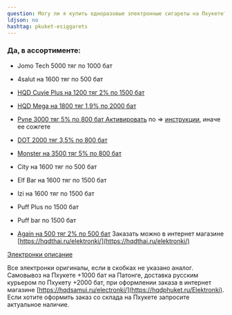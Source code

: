 ```yaml
---
question: Могу ли я купить одноразовые электронные сигареты на Пхукете?
ldjson: no
hashtag: pkuket-esiggarets
---
```


### Да, в ассортименте:

* Jomo Tech 5000 тяг по 1000 бат

* 4salut на 1600 тяг по 500 бат

* [HQD Cuvie Plus на 1200 тяг 2% по 1500 бат](https://hqdthai.ru/elektronki/hqdcuvieplus/)

* [HQD Mega на 1800 тяг 1,9% по 2000 бат](https://hqdthai.ru/elektronki/hqdmega/)

* [Pyne 3000 тяг 5% по 800 бат Активировать](https://hqdthai.ru/elektronki/pyne103/) по => [инструкции](https://savepearlharbor.com/?p=330334), иначе ее сожгете 

* [DOT 2000 тяг 3,5% по 800 бат](https://hqdthai.ru/elektronki/dot/)

* [Monster  на 3500 тяг 5% по 800 бат](https://hqdthai.ru/elektronki/monsterbars/)

* City на 1600 тяг по 500 бат

* Elf Bar на 1600 тяг по 1500 бат

* Izi на 1600 тяг по 1500 бат

* Puff Plus по 1500 бат

* Puff bar по 1500 бат

* [Again на 500 тяг 2% по 500 бат](https://hqdthai.ru/elektronki/again/)
Заказать можно в интернет магазине [https://hqdthai.ru/elektronki/](https://hqdthai.ru/elektronki/)

[Электронки описание](https://savepearlharbor.com/?p=328054)


 
 Все электронки оригиналы, если в скобках не указано аналог. Самовывоз на Пхукете +1000 бат на Патонге, доставка русским курьером по Пхукету +2000 бат, при оформлении заказа в интернет магазине [https://hqdsamui.ru/electronki/](https://hqdphuket.ru/Elektronki). Если хотите оформить заказ со склада на Пхукете запросите актуальное наличие.
